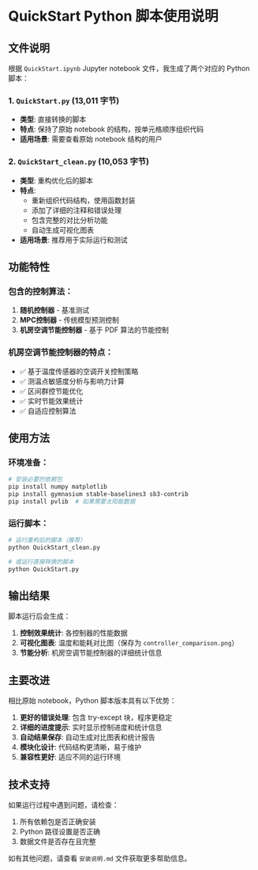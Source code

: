 # QuickStart Python 脚本使用说明

## 文件说明

根据 `QuickStart.ipynb` Jupyter notebook 文件，我生成了两个对应的 Python 脚本：

### 1. `QuickStart.py` (13,011 字节)
- **类型**: 直接转换的脚本
- **特点**: 保持了原始 notebook 的结构，按单元格顺序组织代码
- **适用场景**: 需要查看原始 notebook 结构的用户

### 2. `QuickStart_clean.py` (10,053 字节)
- **类型**: 重构优化后的脚本
- **特点**:
  - 重新组织代码结构，使用函数封装
  - 添加了详细的注释和错误处理
  - 包含完整的对比分析功能
  - 自动生成可视化图表
- **适用场景**: 推荐用于实际运行和测试

## 功能特性

### 包含的控制算法：
1. **随机控制器** - 基准测试
2. **MPC控制器** - 传统模型预测控制
3. **机房空调节能控制器** - 基于 PDF 算法的节能控制

### 机房空调节能控制器的特点：
- ✅ 基于温度传感器的空调开关控制策略
- ✅ 测温点敏感度分析与影响力计算
- ✅ 区间群控节能优化
- ✅ 实时节能效果统计
- ✅ 自适应控制算法

## 使用方法

### 环境准备：
```bash
# 安装必要的依赖包
pip install numpy matplotlib
pip install gymnasium stable-baselines3 sb3-contrib
pip install pvlib  # 如果需要太阳能数据
```

### 运行脚本：
```bash
# 运行重构后的脚本（推荐）
python QuickStart_clean.py

# 或运行直接转换的脚本
python QuickStart.py
```

## 输出结果

脚本运行后会生成：
1. **控制效果统计**: 各控制器的性能数据
2. **可视化图表**: 温度和能耗对比图（保存为 `controller_comparison.png`）
3. **节能分析**: 机房空调节能控制器的详细统计信息

## 主要改进

相比原始 notebook，Python 脚本版本具有以下优势：

1. **更好的错误处理**: 包含 try-except 块，程序更稳定
2. **详细的进度提示**: 实时显示控制进度和统计信息
3. **自动结果保存**: 自动生成对比图表和统计报告
4. **模块化设计**: 代码结构更清晰，易于维护
5. **兼容性更好**: 适应不同的运行环境

## 技术支持

如果运行过程中遇到问题，请检查：
1. 所有依赖包是否正确安装
2. Python 路径设置是否正确
3. 数据文件是否存在且完整

如有其他问题，请查看 `安装说明.md` 文件获取更多帮助信息。